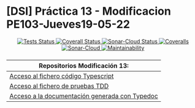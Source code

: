 # [DSI] Práctica 13 - Modificacion PE103-Jueves19-05-22

<p align="center">
    <a href="https://github.com/ULL-ESIT-INF-DSI-2122/p13-modi-alu0101128894/actions/workflows/tests.js.yml">
        <img alt="Tests Status" src="https://github.com/ULL-ESIT-INF-DSI-2122/p13-modi-alu0101128894/actions/workflows/tests.js.yml/badge.svg">
    </a>
    <a href="https://github.com/ULL-ESIT-INF-DSI-2122/p13-modi-alu0101128894/actions/workflows/coveralls.yml">
        <img alt="Coverall Status" src="https://github.com/ULL-ESIT-INF-DSI-2122/p13-modi-alu0101128894/actions/workflows/coveralls.yml/badge.svg">
    </a>
    <a href="https://github.com/ULL-ESIT-INF-DSI-2122/p13-modi-alu0101128894/actions/workflows/sonarcloud.yml">
        <img alt="Sonar-Cloud Status" src="https://github.com/ULL-ESIT-INF-DSI-2122/p13-modi-alu0101128894/actions/workflows/sonarcloud.yml/badge.svg">
    </a>
    <a href="https://coveralls.io/github/ULL-ESIT-INF-DSI-2122/p13-modi-alu0101128894?branch=master">
        <img alt="Coveralls" src="https://coveralls.io/repos/github/ULL-ESIT-INF-DSI-2122/p13-modi-alu0101128894/badge.svg?branch=master">
    </a>
    <a href="https://sonarcloud.io/summary/new_code?id=ULL-ESIT-INF-DSI-2122_p13-modi-alu0101128894">
        <img alt="Sonar-Cloud" src="https://sonarcloud.io/api/project_badges/measure?project=ULL-ESIT-INF-DSI-2122_p13-modi-alu0101128894&metric=alert_status">
    </a>
    <a href="https://sonarcloud.io/summary/new_code?id=ULL-ESIT-INF-DSI-2122_p13-modi-alu0101128894">
        <img alt="Maintainability" src="https://sonarcloud.io/api/project_badges/measure?project=ULL-ESIT-INF-DSI-2122_p13-modi-alu0101128894&metric=sqale_rating">
    </a>
</p>

###
| **Repositorios Modificación 13:** |
| --- |
| [Acceso al fichero código Typescript](https://github.com/alu0101128894/DSI/tree/main/p13/src/Modificacion) |
| [Acceso al fichero de pruebas TDD](https://github.com/alu0101128894/DSI/tree/main/p13/tests) |
| [Acceso a la documentación generada con Typedoc](https://github.com/ULL-ESIT-INF-DSI-2122/p13-modi-alu0101128894/tree/master/typedoc) |